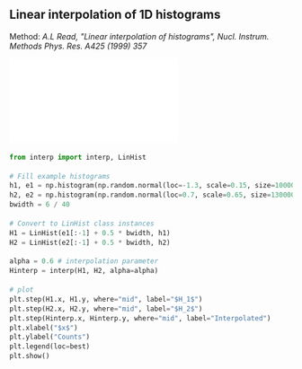 ## Linear interpolation of 1D histograms
Method:
  *A.L Read, "Linear interpolation of histograms", Nucl. Instrum. Methods Phys. Res. A425 (1999) 357*

![Example](example.pdf)

```python
from interp import interp, LinHist

# Fill example histograms
h1, e1 = np.histogram(np.random.normal(loc=-1.3, scale=0.15, size=100000), bins=40, range=(-3, 3))
h2, e2 = np.histogram(np.random.normal(loc=0.7, scale=0.65, size=130000), bins=40, range=(-3, 3))
bwidth = 6 / 40

# Convert to LinHist class instances
H1 = LinHist(e1[:-1] + 0.5 * bwidth, h1)
H2 = LinHist(e2[:-1] + 0.5 * bwidth, h2)

alpha = 0.6 # interpolation parameter
Hinterp = interp(H1, H2, alpha=alpha)

# plot
plt.step(H1.x, H1.y, where="mid", label="$H_1$")
plt.step(H2.x, H2.y, where="mid", label="$H_2$")
plt.step(Hinterp.x, Hinterp.y, where="mid", label="Interpolated")
plt.xlabel("$x$")
plt.ylabel("Counts")
plt.legend(loc=best)
plt.show()
```
